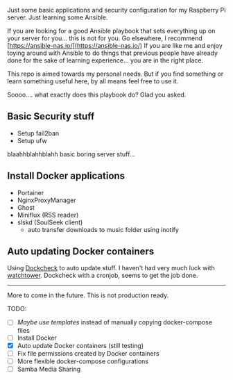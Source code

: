 Just some basic applications and security configuration for my Raspberry Pi server. 
Just learning some Ansible.

If you are looking for a good Ansible playbook that sets everything up on your server for you... this is not for you.
Go elsewhere, I recommend [https://ansible-nas.io/](https://ansible-nas.io/)
If you are like me and enjoy toying around with Ansible to do things that previous people have already done for the sake of learning experience... you are in the right place.

This repo is aimed towards my personal needs.
But if you find something or learn something useful here, by all means feel free to use it.

Soooo.... what exactly does this playbook do? Glad you asked.

## Basic Security stuff

- Setup fail2ban
- Setup ufw

blaahhblahhblahh basic boring server stuff...

## Install Docker applications

- Portainer
- NginxProxyManager
- Ghost
- Miniflux (RSS reader)
- slskd (SoulSeek client)
  - auto transfer downloads to music folder using inotify

## Auto updating Docker containers

Using [Dockcheck](https://github.com/mag37/dockcheck) to auto update stuff.
I haven't had very much luck with [watchtower](https://containrrr.dev/watchtower/).
Dockcheck with a cronjob, seems to get the job done.

---

More to come in the future.
This is not production ready.

TODO:
- [ ] *Maybe use templates* instead of manually copying docker-compose files
- [ ] Install Docker
- [x] Auto update Docker containers (still testing)
- [ ] Fix file permissions created by Docker containers
- [ ] More flexible docker-compose configurations
- [ ] Samba Media Sharing

